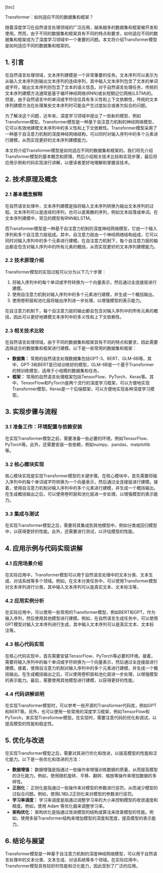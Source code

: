 
[toc]                    
                
                
Transformer：如何适应不同的数据集和框架？

随着深度学习在自然语言处理领域的广泛应用，越来越多的数据集和框架被开发和使用。然而，由于不同的数据集和框架具有不同的特点和要求，如何适应不同的数据集和框架成为了深度学习领域中一个重要的问题。本文将介绍Transformer模型是如何适应不同的数据集和框架的。

## 1. 引言

在自然语言处理领域，文本序列建模是一个非常重要的任务。文本序列可以表示为从输入文本序列到输出文本序列的连续序列，其中输入文本序列包含了文本的单词或字符，输出文本序列则包含了文本的语义信息。对于自然语言处理任务，传统的文本序列建模方法通常是基于循环神经网络(RNN)或长短期记忆网络(LSTM)的。但是，由于自然语言中的单词或字符往往具有多义性和上下文依赖性，传统的文本序列建模方法在处理某些文本序列时可能会产生过度拟合或者欠拟合的问题。

为了解决这个问题，近年来，深度学习领域中提出了一些新的模型，例如Transformer模型。Transformer模型是一种基于自注意力机制的神经网络模型，它可以有效地建模文本序列中的多义性和上下文依赖性。Transformer模型采用了一种基于自注意力机制的深度神经网络结构，可以同时对输入序列中的多个元素进行建模，从而实现更好的文本序列建模能力。

本文将介绍Transformer模型是如何适应不同的数据集和框架的。我们将先介绍Transformer模型的基本概念和原理，然后介绍相关技术比较和实现步骤，最后将应用示例和代码实现进行讲解，以便读者更好地理解和掌握该技术。

## 2. 技术原理及概念

### 2.1 基本概念解释

在自然语言处理中，文本序列建模是指将输入文本序列转换为输出文本序列的过程。文本序列可以是连续的序列，也可以是离散的序列，例如文本段落或单词。在文本序列建模中，常见的模型有RNN和LSTM。

而Transformer模型是一种基于自注意力机制的深度神经网络模型，它由一个输入序列和多个自注意力层组成。其中，自注意力层由一个神经网络结构组成，它可以同时对输入序列中的多个元素进行建模。在自注意力机制下，每个自注意力层的输出都会包含对输入序列中的所有元素的概括，从而实现更好的文本序列建模能力。

### 2.2 技术原理介绍

Transformer模型的实现过程可以分为以下几个步骤：

1. 将输入序列中的每个单词或字符转换为一个向量表示，然后通过全连接层进行建模。
2. 使用自注意力机制对输入序列中的多个元素进行建模，并生成一个概括输出。
3. 使用卷积层和池化层将输出序列进一步处理，以增强模型的表示能力。

在自注意力机制下，每个自注意力层的输出都会包含对输入序列中的所有元素的概括，因此可以更好地建模文本序列中的多义性和上下文依赖性。

### 2.3 相关技术比较

在自然语言处理领域，由于不同的数据集和框架具有不同的特点和要求，因此需要选择适合的数据集和框架进行建模。以下是一些常用的数据集和框架：

- **数据集：** 常用的自然语言处理数据集包括GPT-3、BERT、GLM-6B等。其中，GPT-3和BERT是已经训练好的模型，GLM-6B是一个基于Transformer的预训练模型，适用于小规模的数据集和任务。
- **框架：** 常用的自然语言处理框架包括TensorFlow、PyTorch、Keras等。其中，TensorFlow和PyTorch是两个流行的深度学习框架，可以方便地实现Transformer模型。Keras是一个后端框架，可以方便地实现各种深度学习模型。

## 3. 实现步骤与流程

### 3.1 准备工作：环境配置与依赖安装

在实现Transformer模型之前，需要准备一些必要的环境，例如TensorFlow、PyTorch等。此外，还需要安装一些依赖，例如numpy、pandas、matplotlib等。

### 3.2 核心模块实现

核心模块实现是实现Transformer模型的关键步骤。在核心模块中，首先需要将输入序列中的每个单词或字符转换为一个向量表示，然后通过全连接层进行建模。接着，使用自注意力机制对输入序列中的多个元素进行建模，并生成一个概括输出。在生成概括输出之后，可以使用卷积层和池化层进一步处理，以增强模型的表示能力。

### 3.3 集成与测试

在实现Transformer模型之后，需要将其集成到其他模型中，例如分类或回归模型中，以获得更好的性能。此外，还需要进行测试，以评估模型的性能。

## 4. 应用示例与代码实现讲解

### 4.1 应用场景介绍

在实际应用中，Transformer模型可以用于自然语言处理中的文本分类、文本生成、对话系统等多个领域。例如，在文本分类任务中，可以使用Transformer模型对文本序列进行分类，其中输入文本序列可以是真实文本、文本标注等。

### 4.2 应用实例分析

在实际应用中，可以使用一些常用的Transformer模型，例如BERT和GPT，作为输入序列，然后使用其他模型进行建模。例如，在自然语言生成任务中，可以使用GPT模型对输入文本序列进行生成，其中输入文本序列可以是真实文本、文本标注等。

### 4.3 核心代码实现

在核心代码实现中，首先需要安装TensorFlow、PyTorch等必要的环境。接着，需要将输入序列中的每个单词或字符转换为一个向量表示，然后通过全连接层进行建模。接着，使用自注意力机制对输入序列中的多个元素进行建模，并生成一个概括输出。在生成概括输出之后，可以使用卷积层和池化层进一步处理，以增强模型的表示能力。最后，需要使用其他模型进行建模，以获得更好的性能。

### 4.4 代码讲解说明

在实现Transformer模型时，可以参考一些开源的Transformer代码库，例如GPT和BERT等。另外，也可以使用一些常用的深度学习框架，例如TensorFlow和PyTorch，来实现Transformer模型。在实现时，需要注意代码的优化和调试，以提高模型的性能和稳定性。

## 5. 优化与改进

在实现Transformer模型之后，需要对其进行优化和改进，以提高模型的性能和泛化能力。以下是一些优化和改进的方法：

- **数据增强：** 数据增强是指通过一些操作来增强训练数据的质量，从而提高模型的泛化能力。例如，使用随机旋转、平移、翻转、缩放等操作来增加数据的多样性。
- **正则化：** 正则化是指通过一些操作来对模型的参数进行惩罚，从而减少模型的过拟合问题。例如，使用L1和L2正则化来对模型的参数进行惩罚。
- **学习率调度：** 学习率调度是指通过调整学习率的大小来控制模型的收敛速度和精度。例如，使用 Adam 等优化器来调整学习率。
- **架构优化：** 架构优化是指通过改进模型的结构或算法来改善模型的性能。例如，使用多层Transformer结构来增加模型的深度和宽度，提高模型的表示能力。

## 6. 结论与展望

Transformer模型是一种基于自注意力机制的深度神经网络模型，可以用于自然语言处理中的文本分类、文本生成、对话系统等多个领域。在实际应用中，Transformer模型具有较好的性能和泛化能力，因此受到了广泛的应用。

